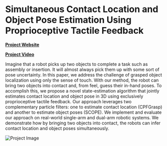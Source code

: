 # Simultaneous Contact Location and Object Pose Estimation Using Proprioceptive Tactile Feedback
**[Project Website](https://www.mmintlab.com/research/)**

**[Project Video](https://www.youtube.com/channel/UCwLj6k-Yu-Q4jehcq8g6XHA)**

Imagine that a robot picks up two objects to complete a task such as assembly or insertion. 
It will almost always pick them up with some sort of pose uncertainty. 
In this paper, we address the challenge of grasped object localization using only the sense of touch. 
With our method, the robot can bring two objects into contact and, from feel, guess their in-hand poses. 
To accomplish this, we propose a novel state-estimation algorithm that jointly estimates contact location and 
object pose in 3D using exclusively proprioceptive tactile feedback. 
Our approach leverages two complementary particle filters: one to estimate contact location (CPFGrasp) and another to estimate object poses (SCOPE).
We implement and evaluate our approach on real-world single-arm and dual-arm robotic systems.
We demonstrate how by bringing two objects into contact, the robots can infer contact location and object poses simultaneously.

![Project Image](https://user-images.githubusercontent.com/60672716/171698259-389e7f3f-99ba-4602-80b6-633250e41b31.png)
